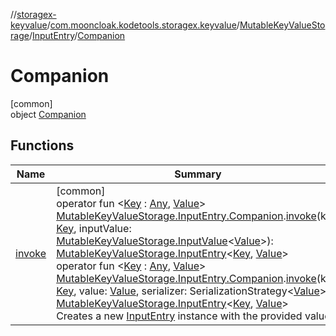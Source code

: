 //[storagex-keyvalue](../../../../../index.md)/[com.mooncloak.kodetools.storagex.keyvalue](../../../index.md)/[MutableKeyValueStorage](../../index.md)/[InputEntry](../index.md)/[Companion](index.md)

# Companion

[common]\
object [Companion](index.md)

## Functions

| Name | Summary |
|---|---|
| [invoke](../../../invoke.md) | [common]<br>operator fun &lt;[Key](../../../invoke.md) : [Any](https://kotlinlang.org/api/latest/jvm/stdlib/kotlin/-any/index.html), [Value](../../../invoke.md)&gt; [MutableKeyValueStorage.InputEntry.Companion](index.md).[invoke](../../../invoke.md)(key: [Key](../../../invoke.md), inputValue: [MutableKeyValueStorage.InputValue](../../-input-value/index.md)&lt;[Value](../../../invoke.md)&gt;): [MutableKeyValueStorage.InputEntry](../index.md)&lt;[Key](../../../invoke.md), [Value](../../../invoke.md)&gt;<br>operator fun &lt;[Key](../../../invoke.md) : [Any](https://kotlinlang.org/api/latest/jvm/stdlib/kotlin/-any/index.html), [Value](../../../invoke.md)&gt; [MutableKeyValueStorage.InputEntry.Companion](index.md).[invoke](../../../invoke.md)(key: [Key](../../../invoke.md), value: [Value](../../../invoke.md), serializer: SerializationStrategy&lt;[Value](../../../invoke.md)&gt;): [MutableKeyValueStorage.InputEntry](../index.md)&lt;[Key](../../../invoke.md), [Value](../../../invoke.md)&gt;<br>Creates a new [InputEntry](../index.md) instance with the provided values. |
